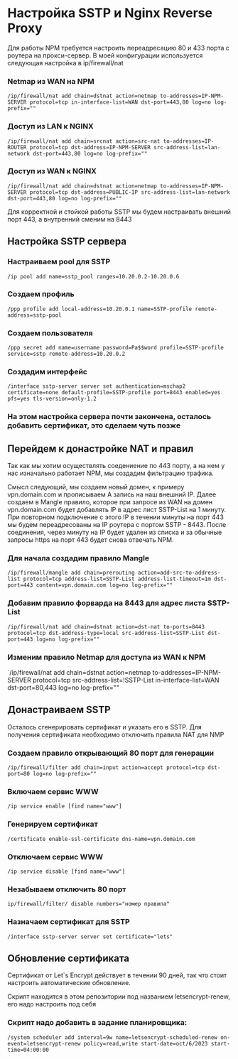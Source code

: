 # Настройка SSTP и Nginx Reverse Proxy
Для работы NPM требуется настроить переадресацию 80 и 433 порта с роутера на прокси-сервер.
В моей конфигурации используется следующая настройка в ip/firewall/nat

### Netmap из WAN на NPM
`/ip/firewall/nat add chain=dstnat action=netmap to-addresses=IP-NPM-SERVER protocol=tcp in-interface-list=WAN dst-port=443,80 log=no log-prefix=""`
### Доступ из LAN к NGINX
`/ip/firewall/nat add chain=srcnat action=src-nat to-addresses=IP-ROUTER protocol=tcp dst-address=IP-NPM-SERVER src-address-list=lan-network dst-port=443,80 log=no log-prefix=""`
### Доступ из WAN к NGINX
`/ip/firewall/nat add chain=dstnat action=netmap to-addresses=IP-NPM-SERVER protocol=tcp dst-address=PUBLIC-IP src-address-list=lan-network dst-port=443,80 log=no log-prefix=""`

Для корректной и стойкой работы SSTP мы будем настраивать внешний порт 443, а внутренний сменим на 8443

## Настройка SSTP сервера

### Настраиваем pool для SSTP
`/ip pool add name=sstp_pool ranges=10.20.0.2-10.20.0.6`
### Создаем профиль
`/ppp profile add local-address=10.20.0.1 name=SSTP-profile remote-address=sstp-pool`
### Создаем пользователя
`/ppp secret add name=username password=Pa$$word profile=SSTP-profile service=sstp remote-address=10.20.0.2`
### Создадим интерфейс
`/interface sstp-server server set authentication=mschap2 certificate=none default-profile=SSTP-profile port=8443 enabled=yes pfs=yes tls-version=only-1.2`
### На этом настройка сервера почти закончена, осталось добавить сертификат, это сделаем чуть позже

## Перейдем к донастройке NAT и правил
Так как мы хотим осуществлять соедениение по 443 порту, а на нем у нас изначально работает NPM, мы создадим фильтрацию трафика.

Смысл следующий, мы создаем новый домен, к примеру vpn.domain.com и прописываем A запись на наш внешний IP.
Далее создаем в Mangle правило, которое при запросе из WAN на домен vpn.domain.com будет добавлять IP в адрес лист SSTP-List на 1 минуту.
При повторном подключение с этого IP в течении минуты на порт 443 мы будем переадресованы на IP роутера с портом SSTP - 8443.
После соединения, через минуту на IP будет удален из списка и за обычные запросы https на порт 443 будет снова отвечать NPM.

### Для начала создадим правило Mangle
`/ip/firewall/mangle add chain=prerouting action=add-src-to-address-list protocol=tcp address-list=SSTP-List address-list-timeout=1m dst-port=443 content=vpn.domain.com log=no log-prefix=""`
### Добавим правило форварда на 8443 для адрес листа SSTP-List
`/ip/firewall/nat add chain=dstnat action=dst-nat to-ports=8443 protocol=tcp dst-address-type=local src-address-list=SSTP-List dst-port=443 log=no log-prefix=""`
### Изменим правило Netmap для доступа из WAN к NPM
`/ip/firewall/nat add chain=dstnat action=netmap to-addresses=IP-NPM-SERVER protocol=tcp src-address-list=!SSTP-List in-interface-list=WAN dst-port=80,443 log=no log-prefix="" 

## Донастраиваем SSTP
Осталось сгенерировать сертификат и указать его в SSTP. Для получения сертификата необходимо отключить правила NAT для NMP
### Создаем правило открывающий 80 порт для генерации
`/ip/firewall/filter add chain=input action=accept protocol=tcp dst-port=80 log=no log-prefix=""`
### Включаем сервис WWW
`/ip service enable [find name="www"]`
### Генерируем сертификат
`/certificate enable-ssl-certificate dns-name=vpn.domain.com`
### Отключаем сервис WWW
`/ip service disable [find name="www"]`
### Незабываем отключить 80 порт
`ip/firewall/filter/ disable numbers="номер правила"`
### Назначаем сертификат для SSTP
`/interface sstp-server server set certificate="lets"`

## Обновление сертификата
Сертификат от Let`s Encrypt действует в течении 90 дней, так что стоит настроить автоматические обновление.

Скрипт находится в этом репозитории под названием letsencrypt-renew, его надо настроить под себя

### Скрипт надо добавить в задание планировщика:
`/system scheduler add interval=9w name=letsencrypt-scheduled-renew on-event=letsencrypt-renew policy=read,write start-date=oct/6/2023 start-time=04:00:00`
